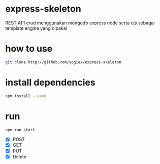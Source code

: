 
# express-skeleton
REST API crud menggunakan mongodb express node serta ejs sebagai template engine yang dipakai

# how to use
```bash
git clone http://github.com/yogiex/express-skeleton
```
# install dependencies
```bash
npm install --save
```
# run 
```bash
npm run start
```
- [x] POST
- [x] GET
- [x] PUT
- [x] Delete
